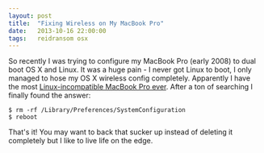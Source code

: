 ```yaml
---
layout: post
title:  "Fixing Wireless on My MacBook Pro"
date:   2013-10-16 22:00:00
tags:   reidransom osx
---
```


So recently I was trying to configure my MacBook Pro (early 2008) to dual boot OS X and Linux.  It was a huge pain - I never got Linux to boot, I only managed to hose my OS X wireless config completely.  Apparently I have the most [Linux-incompatible MacBook Pro ever](https://help.ubuntu.com/community/MacBookPro5-1_5-2/Oneiric).  After a ton of searching I finally found the answer:

    $ rm -rf /Library/Preferences/SystemConfiguration
    $ reboot

That's it!  You may want to back that sucker up instead of deleting it completely but I like to live life on the edge.